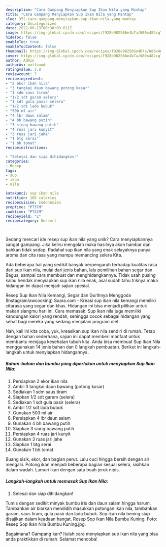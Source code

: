```yaml
---
description: "Cara Gampang Menyiapkan Sup Ikan Nila yang Mantap"
title: "Cara Gampang Menyiapkan Sup Ikan Nila yang Mantap"
slug: 352-cara-gampang-menyiapkan-sup-ikan-nila-yang-mantap
category: Uncategorized
date: 2022-06-13T00:30:09.011Z
image: https://img-global.cpcdn.com/recipes/f928e902566e4b7a/680x482cq70/sup-ikan-nila-foto-resep-utama.jpg
hideToc: false
enableToc: true
enableTocContent: false
thumbnail: https://img-global.cpcdn.com/recipes/f928e902566e4b7a/680x482cq70/sup-ikan-nila-foto-resep-utama.jpg
cover: https://img-global.cpcdn.com/recipes/f928e902566e4b7a/680x482cq70/sup-ikan-nila-foto-resep-utama.jpg
author: Admin
authorAv: notfound
ratingvalue: 3.8
reviewcount: 7
recipeingredient:
- "2 ekor ikan nila"
- "3 tangkai daun bawang potong kasar"
- "1 sdm saus tiram"
- "1/2 sdt garam selera"
- "1 sdt gula pasir selera"
- "1/2 sdt lada bubuk"
- "500 ml air"
- "4 lbr daun salam"
- "4 bh bawang putih"
- "3 siung bawang putih"
- "4 ruas jari kunyit"
- "3 ruas jari jahe"
- "1 btg serai"
- "1 bh tomat"
recipeinstructions:

- "Selesai dan siap dihidangkan!"
categories:
- Resep
tags:
- sup
- ikan
- nila

katakunci: sup ikan nila 
nutrition: 165 calories
recipecuisine: Indonesian
preptime: "PT37M"
cooktime: "PT32M"
recipeyield: "2"
recipecategory: Dessert

---
```





Sedang mencari ide resep sup ikan nila yang unik? Cara menyiapkannya sangat gampang. Jika keliru mengolah maka hasilnya akan hambar dan bahkan tidak sedap. Padahal sup ikan nila yang enak selayaknya punya aroma dan cita rasa yang mampu memancing selera Kita.





Ada beberapa hal yang sedikit banyak berpengaruh terhadap kualitas rasa dari sup ikan nila, mulai dari jenis bahan, lalu pemilihan bahan segar dan Bagus, sampai cara membuat dan menghidangkannya. Tidak usah pusing kalau hendak menyiapkan sup ikan nila enak,      asal sudah tahu triknya maka hidangan ini dapat menjadi sajian spesial.














Resep Sup Ikan Nila Kemangi, Segar dan Gurihnya Menggoda (Instagram/awcooking) Suara.com - Kreasi sup ikan nila kemangi memiliki citarasa yang segar dan khas. Hidangan ini bisa menjadi pilihan untuk makan siangmu hari ini. Cara memasak: Sup ikan nila juga memiliki kandungan kalori yang rendah, sehingga cocok sebagai hidangan yang sehat bagi mereka yang sedang menjalani program diet.






Nah, kali ini kita coba, yuk, kreasikan sup ikan nila sendiri di rumah. Tetap dengan bahan sederhana, sajian ini dapat memberi manfaat untuk membantu menjaga kesehatan tubuh kita. Anda bisa membuat Sup Ikan Nila menggunakan 14 jenis bahan dan 0 langkah pembuatan. Berikut ini langkah-langkah untuk menyiapkan hidangannya.

<!--inarticleads1-->

##### Bahan-bahan dan bumbu yang diperlukan untuk menyiapkan Sup Ikan Nila:

1. Persiapkan 2 ekor ikan nila
1. Ambil 3 tangkai daun bawang (potong kasar)
1. Sediakan 1 sdm saus tiram
1. Siapkan 1/2 sdt garam (selera)
1. Sediakan 1 sdt gula pasir (selera)
1. Ambil 1/2 sdt lada bubuk
1. Gunakan 500 ml air
1. Persiapkan 4 lbr daun salam
1. Gunakan 4 bh bawang putih
1. Siapkan 3 siung bawang putih
1. Persiapkan 4 ruas jari kunyit
1. Gunakan 3 ruas jari jahe
1. Siapkan 1 btg serai
1. Gunakan 1 bh tomat


Buang sisik, ekor, dan bagian perut. Lalu cuci hingga bersih dengan air mengalir. Potong ikan menjadi beberapa bagian sesuai selera, sisihkan dalam wadah. Lumuri ikan dengan satu buah jeruk nipis. 

<!--inarticleads2-->

##### Langkah-langkah untuk memasak Sup Ikan Nila:


1. Selesai dan siap dihidangkan!

Tumis dengan sedikit minyak bumbu iris dan daun salam hingga harum. Tambahkan air biarkan mendidih masukkan potongan ikan nila, tambahkan garam, saus tiram, gula pasir dan lada bubuk. Sop ikan nila bening siap disajikan dalam keadaan hangat. Resep Sop Ikan Nila Bumbu Kuning. Foto: Resep Sop Ikan Nila Bumbu Kuning.jpg. 

Bagaimana? Gampang kan? Itulah cara menyiapkan sup ikan nila yang bisa anda praktikkan di rumah. Selamat mencoba!
